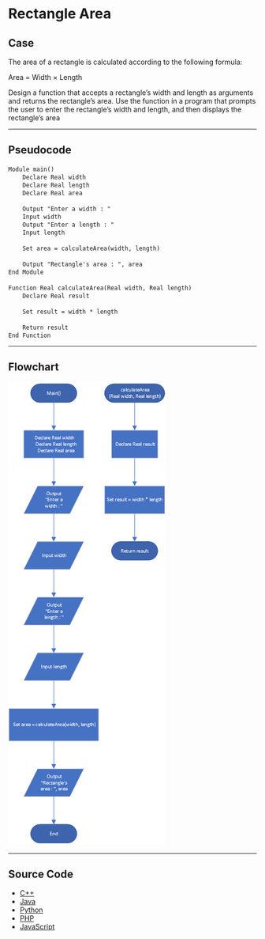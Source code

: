 # Rectangle Area

## Case

The area of a rectangle is calculated according to the following formula:

Area = Width × Length

Design a function that accepts a rectangle’s width and length as arguments and returns the rectangle’s area. Use the function in a program that prompts the user to enter the rectangle’s width and length, and then displays the rectangle’s area

<hr>

## Pseudocode

```
Module main()
    Declare Real width
    Declare Real length
    Declare Real area

    Output "Enter a width : "
    Input width
    Output "Enter a length : "
    Input length

    Set area = calculateArea(width, length)

    Output "Rectangle's area : ", area
End Module

Function Real calculateArea(Real width, Real length)
    Declare Real result

    Set result = width * length

    Return result
End Function
```

<hr>

## Flowchart

<img src="Flowchart.png"  >

<hr>

## Source Code

- [C++](rectangleArea.cpp)
- [Java](rectangleArea.java)
- [Python](rectangleArea.py)
- [PHP](rectangleArea.php)
- [JavaScript](rectangleArea.js)
